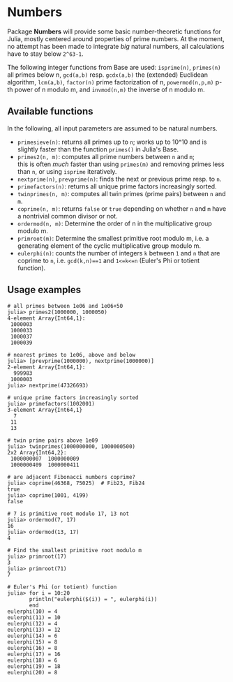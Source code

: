 # Numbers #

Package **Numbers** will provide some basic number-theoretic functions for Julia, mostly centered around properties of prime numbers. At the moment, no attempt has been made to integrate *big* natural numbers, all calculations have to stay below `2^63-1`.

The following integer functions from Base are used: `isprime(n)`, `primes(n)` all primes below n, `gcd(a,b)` resp. `gcdx(a,b)` the (extended) Euclidean algorithm, `lcm(a,b)`, `factor(n)` prime factorization of n, `powermod(n,p,m)` p-th power of n modulo m, and `invmod(n,m)` the inverse of n modulo m.

## Available functions ##

In the following, all input parameters are assumed to be natural numbers.

* `primesieve(n)`:
  returns all primes up to `n`; works up to 10^10 and 
  is slightly faster than the function `primes()` in Julia's Base.
* `primes2(n, m)`:
  computes all prime numbers between `n` and `m`;  
  this is often *much* faster than using `primes(m)` and removing primes less 
  than `n`, or using `isprime` iteratively.
* `nextprime(n)`, `prevprime(n)`:
  finds the next or previous prime resp. to `n`.
* `primefactors(n)`:
  returns all unique prime factors increasingly sorted.
* `twinprimes(n, m)`:
  computes all twin primes (prime pairs) between `n` and `m`.
* `coprime(n, m)`:
  returns `false` or `true` depending on whether `n` and `m` have a nontrivial 
  common divisor or not.
* `ordermod(n, m)`:
  Determine the order of n in the multiplicative group modulo m.
* `primroot(m)`:
  Determine the smallest primitive root modulo m, i.e. a generating element
  of the cyclic multiplicative group modulo m.
* `eulerphi(n)`:
  counts the number of integers `k` between `1` and `n` that are coprime to 
  `n`, i.e. `gcd(k,n)==1` and `1<=k<=n` (Euler's Phi or totient function).

## Usage examples ##

    # all primes between 1e06 and 1e06+50
    julia> primes2(1000000, 1000050)
    4-element Array{Int64,1}:
     1000003
     1000033
     1000037
     1000039

    # nearest primes to 1e06, above and below
    julia> [prevprime(1000000), nextprime(1000000)]
    2-element Array{Int64,1}:
      999983
     1000003
    julia> nextprime(47326693)

    # unique prime factors increasingly sorted
    julia> primefactors(1002001)
    3-element Array{Int64,1}
      7
     11
     13

    # twin prime pairs above 1e09
    julia> twinprimes(1000000000, 1000000500)
    2x2 Array{Int64,2}:
     1000000007  1000000009
     1000000409  1000000411

    # are adjacent Fibonacci numbers coprime?
    julia> coprime(46368, 75025)  # Fib23, Fib24
    true
    julia> coprime(1001, 4199)
    false

    # 7 is primitive root modulo 17, 13 not
    julia> ordermod(7, 17)
    16
    julia> ordermod(13, 17)
    4

    # Find the smallest primitive root modulo m
    julia> primroot(17)
    3
    julia> primroot(71)
    7

    # Euler's Phi (or totient) function
    julia> for i = 10:20
           println("eulerphi($(i)) = ", eulerphi(i))
           end
    eulerphi(10) = 4
    eulerphi(11) = 10
    eulerphi(12) = 4
    eulerphi(13) = 12
    eulerphi(14) = 6
    eulerphi(15) = 8
    eulerphi(16) = 8
    eulerphi(17) = 16
    eulerphi(18) = 6
    eulerphi(19) = 18
    eulerphi(20) = 8
